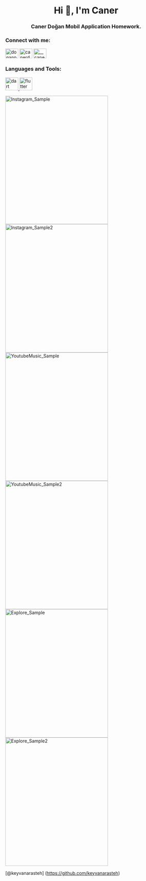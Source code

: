 <h1 align="center">Hi 👋, I'm Caner</h1>
<h3 align="center">Caner Doğan Mobil Application Homework.</h3>

<h3 align="left">Connect with me:</h3>
<p align="left">
<a href="https://twitter.com/dogann_caner" target="blank"><img align="center" src="https://raw.githubusercontent.com/rahuldkjain/github-profile-readme-generator/master/src/images/icons/Social/twitter.svg" alt="dogann_caner" height="30" width="40" /></a>
<a href="https://linkedin.com/in/canerdogann" target="blank"><img align="center" src="https://raw.githubusercontent.com/rahuldkjain/github-profile-readme-generator/master/src/images/icons/Social/linked-in-alt.svg" alt="canerdogann" height="30" width="40" /></a>
<a href="https://instagram.com/__canerdogan__" target="blank"><img align="center" src="https://raw.githubusercontent.com/rahuldkjain/github-profile-readme-generator/master/src/images/icons/Social/instagram.svg" alt="__canerdogan__" height="30" width="40" /></a>
</p>

<h3 align="left">Languages and Tools:</h3>
<p align="left"> <a href="https://dart.dev" target="_blank" rel="noreferrer"> <img src="https://www.vectorlogo.zone/logos/dartlang/dartlang-icon.svg" alt="dart" width="40" height="40"/> </a> <a href="https://flutter.dev" target="_blank" rel="noreferrer"> <img src="https://www.vectorlogo.zone/logos/flutterio/flutterio-icon.svg" alt="flutter" width="40" height="40"/> </a> </p>
<img src="https://i.ibb.co/59WtF2b/ss1.png" alt="Instagram_Sample" width="320" height="400">
<img src="https://i.ibb.co/g4Z637S/ss4.png" alt="Instagram_Sample2" width="320" height="400">
<img src="https://i.ibb.co/LRYS1tW/ss2.png" alt="YoutubeMusic_Sample" width="320" height="400">
<img src="https://i.ibb.co/H44dgTd/ss5.png" alt="YoutubeMusic_Sample2" width="320" height="400">
<img src="https://i.ibb.co/QnyfHGQ/ss3.png" alt="Explore_Sample" width="320" height="400">
<img src="https://i.ibb.co/SV1Brx5/ss6.png" alt="Explore_Sample2" width="320" height="400">

[@keyvanarasteh] (https://github.com/keyvanarasteh)
